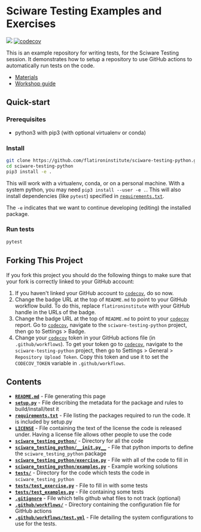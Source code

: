 # Sciware Testing Examples and Exercises

[![](https://github.com/flatironinstitute/sciware-testing-python/actions/workflows/test.yml/badge.svg)](https://github.com/flatironinstitute/sciware-testing-python/actions)
[![codecov](https://codecov.io/gh/jamesETsmith/sciware-testing-python/branch/main/graph/badge.svg?token=4z1jy9YqIV)](https://codecov.io/gh/jamesETsmith/sciware-testing-python)

This is an example repository for writing tests, for the Sciware Testing session. 
It demonstrates how to setup a repository to use GitHub actions to automatically run tests
on the code.

- [Materials](https://github.com/flatironinstitute/learn-sciware-dev/tree/master/14_TestingPackaging)
- [Workshop guide](https://flatironinstitute.github.io/learn-sciware-dev/14_TestingPackaging/guide.html)

## Quick-start

### Prerequisites

- python3 with pip3 (with optional virtualenv or conda)

### Install

```bash
git clone https://github.com/flatironinstitute/sciware-testing-python.git
cd sciware-testing-python
pip3 install -e .
```

This will work with a virtualenv, conda, or on a personal machine.
With a system python, you may need `pip3 install --user -e .`.
This will also install dependencies (like `pytest`) specified in [`requirements.txt`](requirements.txt).

The `-e` indicates that we want to continue developing (editing) the installed package.

### Run tests

```bash
pytest
```

## Forking This Project

If you fork this project you should do the following things to make sure that your fork is correctly linked to your GitHub account:

1.  If you haven't linked your GitHub account to [`codecov`](https://about.codecov.io/), do so now.
2.  Change the badge URL at the top of `README.md` to point to your GitHub workflow build. To do this, replace `flatironinstitute` with your GitHub handle in the URLs of the badge.
3.  Change the badge URL at the top of `README.md` to point to your [`codecov`](https://about.codecov.io/) report. Go to [`codecov`](https://about.codecov.io/), navigate to the `sciware-testing-python` project, then go to Settings > Badge.
4.  Change your [`codecov`](https://about.codecov.io/) token in your GitHub actions file (in `.github/workflows`). To get your token go to [`codecov`](https://about.codecov.io/), navigate to the `sciware-testing-python` project, then go to Settings > General > `Repository Upload Token`. Copy this token and use it to set the `CODECOV_TOKEN` variable in `.github/workflows`.

## Contents

* **[`README.md`](README.md)** - File generating this page
* **[`setup.py`](setup.py)** - File describing the metadata for the package and rules to build/install/test it
* **[`requirements.txt`](requirements.txt)** - File listing the packages required to run the code. It is included by setup.py
* **[`LICENSE`](LICENSE)** - File containing the text of the license the code is released under. Having a license file allows other people to use the code
* **[`sciware_testing_python/`](sciware_testing_python/)** - Directory for all the code
* **[`sciware_testing_python/__init.py__`](sciware_testing_python/__init__.py)** - File that python imports to define the `sciware_testing_python` package
* **[`sciware_testing_python/exercise.py`](sciware_testing_python/exercise.py)** - File with all of the code to fill in
* **[`sciware_testing_python/examples.py`](sciware_testing_python/exercise.py)** - Example working solutions
* **[`tests/`](tests/)** - Directory for the code which tests the code in `sciware_testing_python`
* **[`tests/test_exercise.py`](tests/test_1.py)** - File to fill in with some tests
* **[`tests/test_examples.py`](tests/test_examples.py)** - File containing some tests
* **[`.gitignore`](.gitignore)** - File which tells github what files to not track (optional)
* **[`.github/workflows/`](.github/workflows/)** - Directory containing the configuration file for GitHub actions
* **[`.github/workflows/test.yml`](.github/workflows/test.yml)** - File detailing the system configurations to use for the tests.
